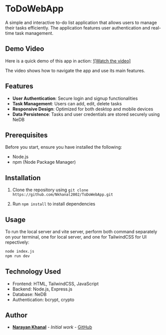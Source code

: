 # ToDoWebApp

A simple and interactive to-do list application that allows users to manage their tasks efficiently. The application features user authentication and real-time task management.

## Demo Video
Here is a quick demo of this app in action:
[![Watch the video]](https://github.com/Nkhanal2002/FullStackWebFinalProject/FinalProjectVideo.mp4)

The video shows how to navigate the app and use its main features.

## Features

- **User Authentication**: Secure login and signup functionalities
- **Task Management**: Users can add, edit, delete tasks 
- **Responsive Design**: Optimized for both desktop and mobile devices
- **Data Persistence**: Tasks and user credentials are stored securely using NeDB

## Prerequisites

Before you start, ensure you have installed the following:
- Node.js
- npm (Node Package Manager)

## Installation
1. Clone the repository using `git clone https://github.com/Nkhanal2002/ToDoWebApp.git`

2. Run `npm install` to install dependencies

## Usage

To run the local server and vite server, perform both command separately on your terminal, one for local server, and one for TailwindCSS for UI repectively:
```bash
node index.js
npm run dev
```

## Technology Used
- Frontend: HTML, TailwindCSS, JavaScript
- Backend: Node.js, Express.js
- Database: NeDB
- Authentication: bcrypt, crypto

## Author

- **[Narayan Khanal](https://nkhanal-portfolio-website.vercel.app)** - *Initial work* - [GitHub](https://github.com/Nkhanal2002)



